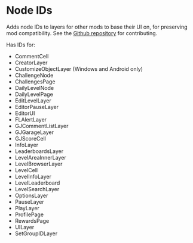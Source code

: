 # Node IDs

Adds node IDs to layers for other mods to base their UI on, for preserving mod compatibility. See the [Github repository](https://github.com/geode-sdk/NodeIDs) for contributing.

Has IDs for:

- CommentCell
- CreatorLayer
- CustomizeObjectLayer (Windows and Android only)
- ChallengeNode
- ChallengesPage
- DailyLevelNode
- DailyLevelPage
- EditLevelLayer
- EditorPauseLayer
- EditorUI
- FLAlertLayer
- GJCommentListLayer
- GJGarageLayer
- GJScoreCell
- InfoLayer
- LeaderboardsLayer
- LevelAreaInnerLayer
- LevelBrowserLayer
- LevelCell
- LevelInfoLayer
- LevelLeaderboard
- LevelSearchLayer
- OptionsLayer
- PauseLayer
- PlayLayer
- ProfilePage
- RewardsPage
- UILayer
- SetGroupIDLayer
